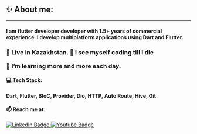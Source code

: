 <h2> ✨ About me: </h2>
<hr></hr>

<h4> I am flutter developer developer with 1.5+ years of commercial experience.
I develop multiplatform applications using Dart and Flutter.</h4>

<h3>🐣 Live in Kazakhstan.
🔮 I see myself coding till I die

🌱 I’m learning more and more each day.
</h3>
</div>
<h4> 💻 Tech Stack: </h4>
<h4>Dart, Flutter, BloC, Provider, Dio, HTTP, Auto Route, Hive, Git</h4>

<h4>📫 Reach me at:</h4>
<div id="badges">
  <a href="https://t.me/bekzhandyace">
    <img src="https://img.shields.io/badge/Telegram-blue?style=for-the-badge&logo=telegram&logoColor=white" alt="LinkedIn Badge"/>
     <a href="[https://t.me/bekzhandyace](https://mail.google.com/mail/u/1/#inbox?compose=new)">
       <img src="https://img.shields.io/badge/Gmail-red?style=for-the-badge&logo=gmail&logoColor=white" alt="Youtube Badge"/>
  </a>


